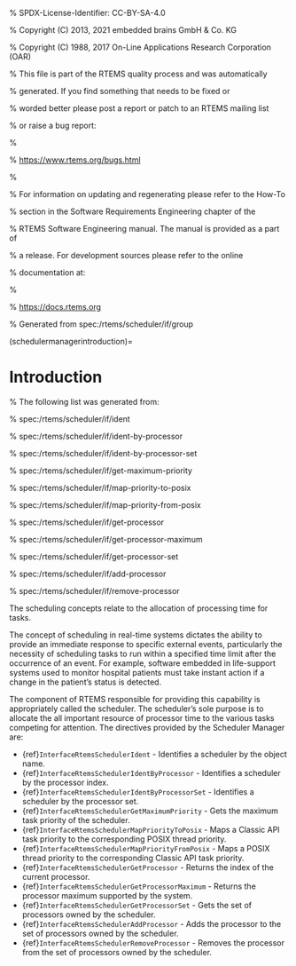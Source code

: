 % SPDX-License-Identifier: CC-BY-SA-4.0

% Copyright (C) 2013, 2021 embedded brains GmbH & Co. KG

% Copyright (C) 1988, 2017 On-Line Applications Research Corporation (OAR)

% This file is part of the RTEMS quality process and was automatically

% generated.  If you find something that needs to be fixed or

% worded better please post a report or patch to an RTEMS mailing list

% or raise a bug report:

%

% https://www.rtems.org/bugs.html

%

% For information on updating and regenerating please refer to the How-To

% section in the Software Requirements Engineering chapter of the

% RTEMS Software Engineering manual.  The manual is provided as a part of

% a release.  For development sources please refer to the online

% documentation at:

%

% https://docs.rtems.org

% Generated from spec:/rtems/scheduler/if/group

(schedulermanagerintroduction)=

# Introduction

% The following list was generated from:

% spec:/rtems/scheduler/if/ident

% spec:/rtems/scheduler/if/ident-by-processor

% spec:/rtems/scheduler/if/ident-by-processor-set

% spec:/rtems/scheduler/if/get-maximum-priority

% spec:/rtems/scheduler/if/map-priority-to-posix

% spec:/rtems/scheduler/if/map-priority-from-posix

% spec:/rtems/scheduler/if/get-processor

% spec:/rtems/scheduler/if/get-processor-maximum

% spec:/rtems/scheduler/if/get-processor-set

% spec:/rtems/scheduler/if/add-processor

% spec:/rtems/scheduler/if/remove-processor

The scheduling concepts relate to the allocation of processing time for tasks.

The concept of scheduling in real-time systems dictates the ability to provide
an immediate response to specific external events, particularly the necessity
of scheduling tasks to run within a specified time limit after the occurrence
of an event. For example, software embedded in life-support systems used to
monitor hospital patients must take instant action if a change in the patient’s
status is detected.

The component of RTEMS responsible for providing this capability is
appropriately called the scheduler. The scheduler’s sole purpose is to allocate
the all important resource of processor time to the various tasks competing for
attention. The directives provided by the Scheduler Manager are:

- {ref}`InterfaceRtemsSchedulerIdent` - Identifies a scheduler by the object
  name.
- {ref}`InterfaceRtemsSchedulerIdentByProcessor` - Identifies a scheduler by
  the processor index.
- {ref}`InterfaceRtemsSchedulerIdentByProcessorSet` - Identifies a scheduler by
  the processor set.
- {ref}`InterfaceRtemsSchedulerGetMaximumPriority` - Gets the maximum task
  priority of the scheduler.
- {ref}`InterfaceRtemsSchedulerMapPriorityToPosix` - Maps a Classic API task
  priority to the corresponding POSIX thread priority.
- {ref}`InterfaceRtemsSchedulerMapPriorityFromPosix` - Maps a POSIX thread
  priority to the corresponding Classic API task priority.
- {ref}`InterfaceRtemsSchedulerGetProcessor` - Returns the index of the current
  processor.
- {ref}`InterfaceRtemsSchedulerGetProcessorMaximum` - Returns the processor
  maximum supported by the system.
- {ref}`InterfaceRtemsSchedulerGetProcessorSet` - Gets the set of processors
  owned by the scheduler.
- {ref}`InterfaceRtemsSchedulerAddProcessor` - Adds the processor to the set of
  processors owned by the scheduler.
- {ref}`InterfaceRtemsSchedulerRemoveProcessor` - Removes the processor from
  the set of processors owned by the scheduler.
